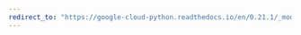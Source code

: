 ```yaml
---
redirect_to: "https://google-cloud-python.readthedocs.io/en/0.21.1/_modules/google/cloud/speech/client.html"
---
```

